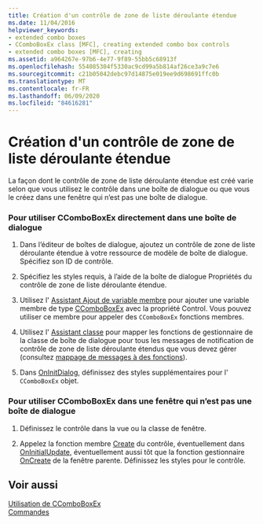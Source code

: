 ```yaml
---
title: Création d'un contrôle de zone de liste déroulante étendue
ms.date: 11/04/2016
helpviewer_keywords:
- extended combo boxes
- CComboBoxEx class [MFC], creating extended combo box controls
- extended combo boxes [MFC], creating
ms.assetid: a964267e-97b6-4e77-9f89-55bb5c68913f
ms.openlocfilehash: 554085304f5330ac9cd99a5b814af26ce3a9c7e6
ms.sourcegitcommit: c21b05042debc97d14875e019ee9d698691ffc0b
ms.translationtype: MT
ms.contentlocale: fr-FR
ms.lasthandoff: 06/09/2020
ms.locfileid: "84616281"
---
```

# <a name="creating-an-extended-combo-box-control"></a>Création d'un contrôle de zone de liste déroulante étendue

La façon dont le contrôle de zone de liste déroulante étendue est créé varie selon que vous utilisez le contrôle dans une boîte de dialogue ou que vous le créez dans une fenêtre qui n’est pas une boîte de dialogue.

### <a name="to-use-ccomboboxex-directly-in-a-dialog-box"></a>Pour utiliser CComboBoxEx directement dans une boîte de dialogue

1. Dans l’éditeur de boîtes de dialogue, ajoutez un contrôle de zone de liste déroulante étendue à votre ressource de modèle de boîte de dialogue. Spécifiez son ID de contrôle.

1. Spécifiez les styles requis, à l’aide de la boîte de dialogue Propriétés du contrôle de zone de liste déroulante étendue.

1. Utilisez l' [Assistant Ajout de variable membre](../ide/adding-a-member-variable-visual-cpp.md) pour ajouter une variable membre de type [CComboBoxEx](reference/ccomboboxex-class.md) avec la propriété Control. Vous pouvez utiliser ce membre pour appeler des `CComboBoxEx` fonctions membres.

1. Utilisez l' [Assistant classe](reference/mfc-class-wizard.md) pour mapper les fonctions de gestionnaire de la classe de boîte de dialogue pour tous les messages de notification de contrôle de zone de liste déroulante étendus que vous devez gérer (consultez [mappage de messages à des fonctions](reference/mapping-messages-to-functions.md)).

1. Dans [OnInitDialog](reference/cdialog-class.md#oninitdialog), définissez des styles supplémentaires pour l' `CComboBoxEx` objet.

### <a name="to-use-ccomboboxex-in-a-nondialog-window"></a>Pour utiliser CComboBoxEx dans une fenêtre qui n’est pas une boîte de dialogue

1. Définissez le contrôle dans la vue ou la classe de fenêtre.

1. Appelez la fonction membre [Create](reference/ctabctrl-class.md#create) du contrôle, éventuellement dans [OnInitialUpdate](reference/cview-class.md#oninitialupdate), éventuellement aussi tôt que la fonction gestionnaire [OnCreate](reference/cwnd-class.md#oncreate) de la fenêtre parente. Définissez les styles pour le contrôle.

## <a name="see-also"></a>Voir aussi

[Utilisation de CComboBoxEx](using-ccomboboxex.md)<br/>
[Commandes](controls-mfc.md)
